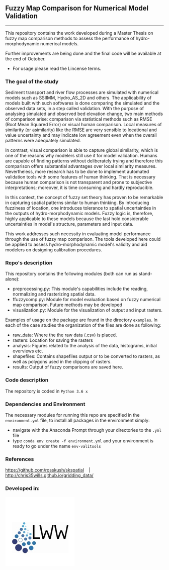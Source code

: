 ## Fuzzy Map Comparison for Numerical Model Validation 
---
This repository contains the work developed during a Master Thesis on fuzzy map comparison methods to assess the performance of hydro-morphodynamic numerical models.

Further improvements are being done and the final code will be available
at the end of October. 

- For usage please read the Lincense terms.

### The goal of the study

Sediment transport and river flow processes are simulated with numerical models such as SSIIMM, 
Hydro_AS_2D and others. The applicability of models built with such softwares is done comparing the simulated and the observed data sets, in a step called validation. 
With the purpose of analysing simulated and observed bed elevation change, two main methods of comparison arise: comparison via statistical methods such as RMSE 
(Root Mean Squared Error) or visual human comparison. Local measures of similarity (or asimilarity) like the RMSE are very 
sensible to locational and value uncertainty and may indicate low agreement even when the overall patterns were adequately 
simulated. 

In contrast, visual comparison is able to capture global similarity, which is one of the reasons why modelers still
use it for model validation. Humans are capable of finding patterns without deliberately trying and therefore this comparison offers 
substantial advantages over local similarity measures. Nevertheless, more research has to be done to implement automated validation tools 
with some features of human thinking. That is necessary because human comparison is not transparent and prone to subjective interpretations; 
moreover, it is time consuming and hardly reproducible.

In this context, the concept of fuzzy set theory has proven to be remarkable in capturing spatial patterns similar to human thinking.
By introducing fuzziness of location, one introduces tolerance to spatial uncertainties in the outputs of hydro-morphodynamic models. 
Fuzzy logic is, therefore, highly applicable to these models because the last hold considerable uncertainties in model's structure, 
parameters and input data.

This work addresses such necessity in evaluating model performance through the use of fuzzy map comparison. The tools developed here
could be applied to assess hydro-morphodynamic model's validity and aid modelers on designing calibration procedures.


### Repo's description

This repository contains the following modules (both can run as stand-alone):
- preprocessing.py: This module's capabilities include the reading, normalizing and rasterizing spatial data.
- ffuzzycomp.py: Module for model evaluation based on fuzzy numerical map comparison. Future methods may be developed
- visualization.py: Module for the visualization of output and input rasters.

Examples of usage on the package are found in the directory ``examples``. In each of the case studies the organization of the files are done as following:
- raw_data: Where the the raw data (.csv) is placed.
- rasters: Location for saving the rasters
- analysis: Figures related to the analysis of the data, histograms, initial overviews etc.
- shapefiles: Contains shapefiles output or to be converted to rasters, as well as polygons used in the clipping of rasters.
- results: Output of fuzzy comparisons are saved here.


### Code description

The repository is coded in  ``Python 3.6 x`` 

### Dependencies and Environment

The necessary modules for running this repo are specified in the ``environment.yml`` file, to install all packages in the environment simply:
- navigate with the Anaconda Prompt through your directories to the ``.yml`` file
- type ``conda env create -f environment.yml`` and your environment is ready to go under the name ``env-valitools``

### References

https://github.com/rosskush/skspatial &nbsp;&nbsp; | &nbsp;&nbsp;
http://chris35wills.github.io/gridding_data/

### Developed in:

[![Image](Logo_LWW.JPG)](https://www.iws.uni-stuttgart.de/lww/)
